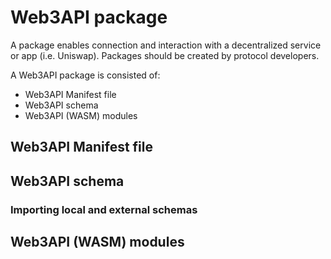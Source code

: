 # Web3API package

A package enables connection and interaction with a decentralized service or app (i.e. Uniswap).
Packages should be created by protocol developers. 

A Web3API package is consisted of: 

- Web3API Manifest file 
- Web3API schema
- Web3API (WASM) modules

## Web3API Manifest file

## Web3API schema

### Importing local and external schemas

## Web3API (WASM) modules 
